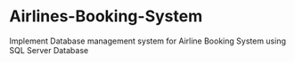 # Airlines-Booking-System
Implement Database management system for Airline Booking System using SQL Server Database
